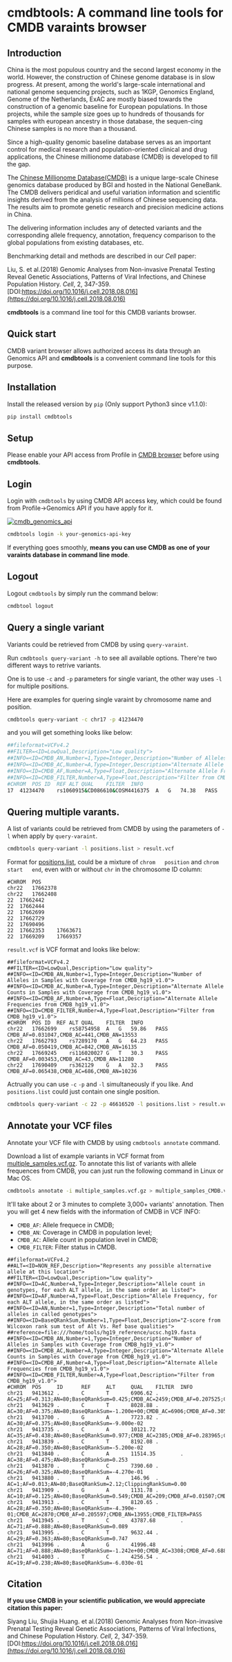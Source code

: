 cmdbtools: A command line tools for CMDB varaints browser
=========================================================

Introduction
------------

China is the most populous country and the second largest economy in the
world. However, the construction of Chinese genome database is in slow
progress. At present, among the world\'s large-scale international and
national genome sequencing projects, such as 1KGP, Genomics England,
Genome of the Netherlands, ExAC are mostly biased towards the
construction of a genomic baseline for European populations. In those
projects, while the sample size goes up to hundreds of thousands for
samples with european ancestry in those database, the sequen-cing
Chinese samples is no more than a thousand.

Since a high-quality genomic baseline database serves as an important
control for medical research and population-oriented clinical and drug
applications, the Chinese millionome database (CMDB) is developed to
fill the gap.

The [Chinese Millionome Database(CMDB)](https://db.cngb.org/cmdb/) is a
unique large-scale Chinese genomics database produced by BGI and hosted
in the National GeneBank. The CMDB delivers peridical and useful
variation information and scientific insights derived from the analysis
of millions of Chinese sequencing data. The results aim to promote
genetic research and precision medicine actions in China.

The delivering information includes any of detected variants and the
corresponding allele frequency, annotation, frequency comparison to the
global populations from existing databases, etc.

Benchmarking detail and methods are described in our *Cell* paper:

Liu, S. et al.(2018) Genomic Analyses from Non-invasive Prenatal Testing
Reveal Genetic Associations, Patterns of Viral Infections, and Chinese
Population History. *Cell*, 2, 347-359.
[DOI:https://doi.org/10.1016/j.cell.2018.08.016](https://doi.org/10.1016/j.cell.2018.08.016)

**cmdbtools** is a command line tool for this CMDB variants browser.

Quick start
-----------

CMDB variant browser allows authorized access its data through an
Genomics API and **cmdbtools** is a convenient command line tools for
this purpose.

Installation
------------

Install the released version by `pip` (Only support Python3 since v1.1.0):

```bash
pip install cmdbtools
```

Setup
-----

Please enable your API access from Profile in [CMDB
browser](https://db.cngb.org/cmdb) before using **cmdbtools**.

Login
-----

Login with `cmdbtools` by using CMDB API access key, which could be
found from Profile-\>Genomics API if you have apply for it.

[![cmdb_genomics_api](assets/figures/cmdb_genomics_api.png)](assets/figures/cmdb_genomics_api.png)

```bash
cmdbtools login -k your-genomics-api-key
```

If everything goes smoothly, **means you can use CMDB as one of your
varaints database in command line mode**.

Logout
------

Logout `cmdbtools` by simply run the command below:

```bash
cmdbtool logout
```

Query a single variant
----------------------

Variants could be retrieved from CMDB by using `query-varaint`.

Run `cmdbtools query-variant -h` to see all available options. There\'re
two different ways to retrive variants.

One is to use `-c` and `-p` parameters for single variant, the other way
uses `-l` for multiple positions.

Here are examples for quering single varaint by chromosome name and
position.

```bash
cmdbtools query-variant -c chr17 -p 41234470
```

and you will get something looks like below:

```bash
##fileformat=VCFv4.2
##FILTER=<ID=LowQual,Description="Low quality">
##INFO=<ID=CMDB_AN,Number=1,Type=Integer,Description="Number of Alleles in Samples with Coverage from CMDB_hg19_v1.0">
##INFO=<ID=CMDB_AC,Number=A,Type=Integer,Description="Alternate Allele Counts in Samples with Coverage from CMDB_hg19_v1.0">
##INFO=<ID=CMDB_AF,Number=A,Type=Float,Description="Alternate Allele Frequencies from CMDB_hg19_v1.0">
##INFO=<ID=CMDB_FILTER,Number=A,Type=Float,Description="Filter from CMDB_hg19_v1.0">
#CHROM  POS ID  REF ALT QUAL    FILTER  INFO
17  41234470    rs1060915&CD086610&COSM4416375  A   G   74.38   PASS    CMDB_AF=0.361763,CMDB_AC=4625,CMDB_AN=12757
```

Quering multiple varants.
-------------------------

A list of variants could be retrieved from CMDB by using the parameters
of `-l` when apply by `query-varaint`.

```bash
cmdbtools query-variant -l positions.list > result.vcf
```

Format for [positions.list](tests/positions.list), could be a mixture of
`chrom   position` and `chrom    start   end`, even with or without
`chr` in the chromosome ID column:

```
#CHROM  POS
chr22   17662378
chr22   17662408
22  17662442
22  17662444
22  17662699
22  17662729
22  17690496
22  17662353    17663671
22  17669209    17669357
```

`result.vcf` is VCF format and looks like below:

```
##fileformat=VCFv4.2
##FILTER=<ID=LowQual,Description="Low quality">
##INFO=<ID=CMDB_AN,Number=1,Type=Integer,Description="Number of Alleles in Samples with Coverage from CMDB_hg19_v1.0">
##INFO=<ID=CMDB_AC,Number=A,Type=Integer,Description="Alternate Allele Counts in Samples with Coverage from CMDB_hg19_v1.0">
##INFO=<ID=CMDB_AF,Number=A,Type=Float,Description="Alternate Allele Frequencies from CMDB_hg19_v1.0">
##INFO=<ID=CMDB_FILTER,Number=A,Type=Float,Description="Filter from CMDB_hg19_v1.0">
#CHROM  POS ID  REF ALT QUAL    FILTER  INFO
chr22   17662699    rs58754958  A   G   59.86   PASS    CMDB_AF=0.031047,CMDB_AC=441,CMDB_AN=13553
chr22   17662793    rs7289170   A   G   64.23   PASS    CMDB_AF=0.050419,CMDB_AC=842,CMDB_AN=16135
chr22   17669245    rs116020027 G   T   30.3    PASS    CMDB_AF=0.003453,CMDB_AC=43,CMDB_AN=11280
chr22   17690409    rs362129    G   A   32.3    PASS    CMDB_AF=0.065438,CMDB_AC=686,CMDB_AN=10236
```

Actrually you can use `-c` `-p` and `-l` simultaneously if you like. And
`positions.list` could just contain one single position.

```bash
cmdbtools query-variant -c 22 -p 46616520 -l positions.list > result.vcf
```

Annotate your VCF files
-----------------------

Annotate your VCF file with CMDB by using `cmdbtools annotate` command.

Download a list of example variants in VCF format from
[multiple_samples.vcf.gz](tests/multiple_samples.vcf.gz). To annotate
this list of variants with allele frequences from CMDB, you can just run
the following command in Linux or Mac OS.

```bash
cmdbtools annotate -i multiple_samples.vcf.gz > multiple_samples_CMDB.vcf
```

It\'ll take about 2 or 3 minutes to complete 3,000+ variants\'
annotation. Then you will get 4 new fields with the information of CMDB
in VCF INFO:

-   `CMDB_AF`: Allele frequece in CMDB;
-   `CMDB_AN`: Coverage in CMDB in population level;
-   `CMDB_AC`: Allele count in population level in CMDB;
-   `CMDB_FILTER`: Filter status in CMDB.

```
##fileformat=VCFv4.2
##ALT=<ID=NON_REF,Description="Represents any possible alternative allele at this location">
##FILTER=<ID=LowQual,Description="Low quality">
##INFO=<ID=AC,Number=A,Type=Integer,Description="Allele count in genotypes, for each ALT allele, in the same order as listed">
##INFO=<ID=AF,Number=A,Type=Float,Description="Allele Frequency, for each ALT allele, in the same order as listed">
##INFO=<ID=AN,Number=1,Type=Integer,Description="Total number of alleles in called genotypes">
##INFO=<ID=BaseQRankSum,Number=1,Type=Float,Description="Z-score from Wilcoxon rank sum test of Alt Vs. Ref base qualities">
##reference=file:///home/tools/hg19_reference/ucsc.hg19.fasta
##INFO=<ID=CMDB_AN,Number=1,Type=Integer,Description="Number of Alleles in Samples with Coverage from CMDB_hg19_v1.0">
##INFO=<ID=CMDB_AC,Number=A,Type=Integer,Description="Alternate Allele Counts in Samples with Coverage from CMDB_hg19_v1.0">
##INFO=<ID=CMDB_AF,Number=A,Type=Float,Description="Alternate Allele Frequencies from CMDB_hg19_v1.0">
##INFO=<ID=CMDB_FILTER,Number=A,Type=Float,Description="Filter from CMDB_hg19_v1.0">
#CHROM  POS     ID      REF     ALT     QUAL    FILTER  INFO
chr21   9413612 .       C       T       6906.62 .       AC=25;AF=0.313;AN=80;BaseQRankSum=0.425;CMDB_AC=2459;CMDB_AF=0.207525;CMDB_AN=11834;CMDB_FILTER=PASS
chr21   9413629 .       C       T       8028.88 .       AC=30;AF=0.375;AN=80;BaseQRankSum=-1.200e+00;CMDB_AC=6906;CMDB_AF=0.305445;CMDB_AN=22406;CMDB_FILTER=PASS
chr21   9413700 .       G       A       7723.82 .       AC=30;AF=0.375;AN=80;BaseQRankSum=-9.000e-02
chr21   9413735 .       C       A       10121.72        .       AC=35;AF=0.438;AN=80;BaseQRankSum=0.977;CMDB_AC=2385;CMDB_AF=0.283965;CMDB_AN=8382;CMDB_FILTER=PASS
chr21   9413839 .       C       T       8192.08 .       AC=28;AF=0.350;AN=80;BaseQRankSum=-5.200e-02
chr21   9413840 .       C       A       11514.35        .       AC=38;AF=0.475;AN=80;BaseQRankSum=0.253
chr21   9413870 .       T       C       7390.60 .       AC=26;AF=0.325;AN=80;BaseQRankSum=-4.270e-01
chr21   9413880 .       T       A       146.96  .       AC=1;AF=0.013;AN=80;BaseQRankSum=2.12;ClippingRankSum=0.00
chr21   9413909 .       G       A       1131.78 .       AC=10;AF=0.125;AN=80;BaseQRankSum=0.549;CMDB_AC=209;CMDB_AF=0.01507;CMDB_AN=13683;CMDB_FILTER=PASS
chr21   9413913 .       C       T       8120.65 .       AC=28;AF=0.350;AN=80;BaseQRankSum=-4.390e-01;CMDB_AC=2870;CMDB_AF=0.205597;CMDB_AN=13955;CMDB_FILTER=PASS
chr21   9413945 .       T       C       43787.68        .       AC=71;AF=0.888;AN=80;BaseQRankSum=0.089
chr21   9413995 .       C       T       9632.44 .       AC=29;AF=0.363;AN=80;BaseQRankSum=0.747
chr21   9413996 .       A       G       41996.48        .       AC=71;AF=0.888;AN=80;BaseQRankSum=-1.242e+00;CMDB_AC=3308;CMDB_AF=0.688533;CMDB_AN=4790;CMDB_FILTER=PASS
chr21   9414003 .       T       C       4256.54 .       AC=19;AF=0.238;AN=80;BaseQRankSum=-6.030e-01
```

Citation
--------

**If you use CMDB in your scientific publication, we would appreciate
citation this paper:**

Siyang Liu, Shujia Huang. et al.(2018) Genomic Analyses from
Non-invasive Prenatal Testing Reveal Genetic Associations, Patterns of
Viral Infections, and Chinese Population History. *Cell*, 2, 347-359.
[DOI:https://doi.org/10.1016/j.cell.2018.08.016](https://doi.org/10.1016/j.cell.2018.08.016)

